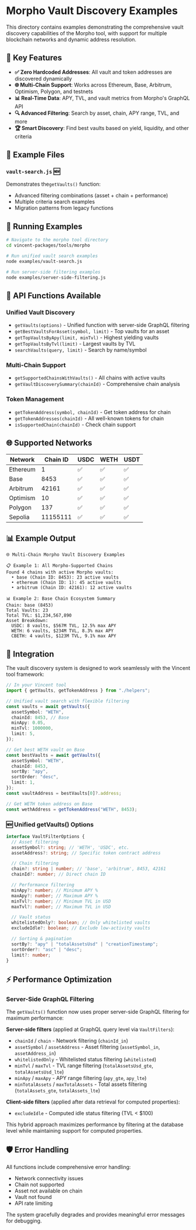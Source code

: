# Morpho Vault Discovery Examples

This directory contains examples demonstrating the comprehensive vault discovery capabilities of the Morpho tool, with support for multiple blockchain networks and dynamic address resolution.

## 🌟 Key Features

- **✅ Zero Hardcoded Addresses**: All vault and token addresses are discovered dynamically
- **🌐 Multi-Chain Support**: Works across Ethereum, Base, Arbitrum, Optimism, Polygon, and testnets
- **📊 Real-Time Data**: APY, TVL, and vault metrics from Morpho's GraphQL API
- **🔍 Advanced Filtering**: Search by asset, chain, APY range, TVL, and more
- **🏆 Smart Discovery**: Find best vaults based on yield, liquidity, and other criteria

## 📁 Example Files

### `vault-search.js` 🆕

Demonstrates the`getVaults()` function:

- Advanced filtering combinations (asset + chain + performance)
- Multiple criteria search examples
- Migration patterns from legacy functions

## 🚀 Running Examples

```bash
# Navigate to the morpho tool directory
cd vincent-packages/tools/morpho

# Run unified vault search examples
node examples/vault-search.js

# Run server-side filtering examples
node examples/server-side-filtering.js
```

## 🔧 API Functions Available

### Unified Vault Discovery

- `getVaults(options)` - Unified function with server-side GraphQL filtering
- `getBestVaultsForAsset(symbol, limit)` - Top vaults for an asset
- `getTopVaultsByApy(limit, minTvl)` - Highest yielding vaults
- `getTopVaultsByTvl(limit)` - Largest vaults by TVL
- `searchVaults(query, limit)` - Search by name/symbol

### Multi-Chain Support

- `getSupportedChainsWithVaults()` - All chains with active vaults
- `getVaultDiscoverySummary(chainId)` - Comprehensive chain analysis

### Token Management

- `getTokenAddress(symbol, chainId)` - Get token address for chain
- `getTokenAddresses(chainId)` - All well-known tokens for chain
- `isSupportedChain(chainId)` - Check chain support

## 🌐 Supported Networks

| Network  | Chain ID | USDC | WETH | USDT |
| -------- | -------- | ---- | ---- | ---- |
| Ethereum | 1        | ✅   | ✅   | ✅   |
| Base     | 8453     | ✅   | ✅   | ✅   |
| Arbitrum | 42161    | ✅   | ✅   | ✅   |
| Optimism | 10       | ✅   | ✅   | ✅   |
| Polygon  | 137      | ✅   | ✅   | ✅   |
| Sepolia  | 11155111 | ✅   | ✅   | ✅   |

## 📊 Example Output

```
🌐 Multi-Chain Morpho Vault Discovery Examples

📋 Example 1: All Morpho-Supported Chains
Found 4 chains with active Morpho vaults:
  • base (Chain ID: 8453): 23 active vaults
  • ethereum (Chain ID: 1): 45 active vaults
  • arbitrum (Chain ID: 42161): 12 active vaults

📊 Example 2: Base Chain Ecosystem Summary
Chain: base (8453)
Total Vaults: 23
Total TVL: $1,234,567,890
Asset Breakdown:
  USDC: 8 vaults, $567M TVL, 12.5% max APY
  WETH: 6 vaults, $234M TVL, 8.3% max APY
  CBETH: 4 vaults, $123M TVL, 9.1% max APY
```

## 🔗 Integration

The vault discovery system is designed to work seamlessly with the Vincent tool framework:

```typescript
// In your Vincent tool
import { getVaults, getTokenAddress } from "./helpers";

// Unified vault search with flexible filtering
const vaults = await getVaults({
  assetSymbol: "WETH",
  chainId: 8453, // Base
  minApy: 0.05,
  minTvl: 1000000,
  limit: 5,
});

// Get best WETH vault on Base
const bestVaults = await getVaults({
  assetSymbol: "WETH",
  chainId: 8453,
  sortBy: "apy",
  sortOrder: "desc",
  limit: 1,
});
const vaultAddress = bestVaults[0]?.address;

// Get WETH token address on Base
const wethAddress = getTokenAddress("WETH", 8453);
```

### 🆕 Unified getVaults() Options

```typescript
interface VaultFilterOptions {
  // Asset filtering
  assetSymbol?: string; // 'WETH', 'USDC', etc.
  assetAddress?: string; // Specific token contract address

  // Chain filtering
  chain?: string | number; // 'base', 'arbitrum', 8453, 42161
  chainId?: number; // Direct chain ID

  // Performance filtering
  minApy?: number; // Minimum APY %
  maxApy?: number; // Maximum APY %
  minTvl?: number; // Minimum TVL in USD
  maxTvl?: number; // Maximum TVL in USD

  // Vault status
  whitelistedOnly?: boolean; // Only whitelisted vaults
  excludeIdle?: boolean; // Exclude low-activity vaults

  // Sorting & pagination
  sortBy?: "apy" | "totalAssetsUsd" | "creationTimestamp";
  sortOrder?: "asc" | "desc";
  limit?: number;
}
```

## ⚡ Performance Optimization

### Server-Side GraphQL Filtering

The `getVaults()` function now uses proper server-side GraphQL filtering for maximum performance:

**Server-side filters** (applied at GraphQL query level via `VaultFilters`):

- `chainId` / `chain` - Network filtering (`chainId_in`)
- `assetSymbol` / `assetAddress` - Asset filtering (`assetSymbol_in`, `assetAddress_in`)
- `whitelistedOnly` - Whitelisted status filtering (`whitelisted`)
- `minTvl` / `maxTvl` - TVL range filtering (`totalAssetsUsd_gte`, `totalAssetsUsd_lte`)
- `minApy` / `maxApy` - APY range filtering (`apy_gte`, `apy_lte`)
- `minTotalAssets` / `maxTotalAssets` - Total assets filtering (`totalAssets_gte`, `totalAssets_lte`)

**Client-side filters** (applied after data retrieval for computed properties):

- `excludeIdle` - Computed idle status filtering (TVL < $100)

This hybrid approach maximizes performance by filtering at the database level while maintaining support for computed properties.

## 🛡️ Error Handling

All functions include comprehensive error handling:

- Network connectivity issues
- Chain not supported
- Asset not available on chain
- Vault not found
- API rate limiting

The system gracefully degrades and provides meaningful error messages for debugging.
